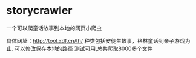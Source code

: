 # storycrawler
一个可以爬童话故事到本地的网页小爬虫

具体网址：http://tool.xdf.cn/th/
种类包括安徒生故事，格林童话到亲子游戏为止.
可以修改保存本地的路径
测试可用,总共爬取8000多个文件
